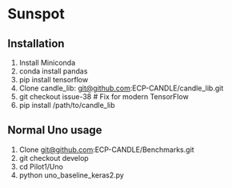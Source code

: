 # Sunspot

## Installation

1. Install Miniconda
2. conda install pandas
3. pip install tensorflow
4. Clone candle_lib: git@github.com:ECP-CANDLE/candle_lib.git
5. git checkout issue-38  # Fix for modern TensorFlow
6. pip install /path/to/candle_lib

## Normal Uno usage

1. Clone git@github.com:ECP-CANDLE/Benchmarks.git
2. git checkout develop
3. cd Pilot1/Uno
4. python uno_baseline_keras2.py
